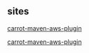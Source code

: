 
## sites

[carrot-maven-aws-plugin](http://carrot-garden.github.com/carrot-maven/site/carrot-maven-aws-plugin/)

[carrot-maven-aws-plugin](http://carrot-garden.github.com/carrot-maven/site/carrot-maven-scr-plugin/)
